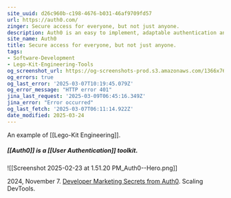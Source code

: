 ```yaml
---
site_uuid: d26c960b-c198-4676-b031-46af9709fd57
url: https://auth0.com/
zinger: Secure access for everyone, but not just anyone.
description: Auth0 is an easy to implement, adaptable authentication and authorization platform.
site_name: Auth0
title: Secure access for everyone, but not just anyone.
tags:
- Software-Development
- Lego-Kit-Engineering-Tools
og_screenshot_url: https://og-screenshots-prod.s3.amazonaws.com/1366x768/80/false/51017da681cdf1133998fabba2e8b6100f39ed3ee6d13446c7f78d592b067b89.jpeg
og_errors: true
og_last_error: '2025-03-07T10:19:45.079Z'
og_error_message: "HTTP error 401"
jina_last_request: '2025-03-09T06:45:16.349Z'
jina_error: "Error occurred"
og_last_fetch: '2025-03-07T06:11:14.922Z'
date_modified: 2025-03-24
---
```




An example of [[Lego-Kit Engineering]].
##### [[Auth0]] is a [[User Authentication]] toolkit.
![[Screenshot 2025-02-23 at 1.51.20 PM_Auth0--Hero.png]]

2024, November 7. [Developer Marketing Secrets from Auth0](http://localhost:5173/). Scaling DevTools.

